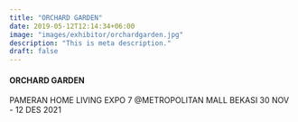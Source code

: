 ```yaml
---
title: "ORCHARD GARDEN"
date: 2019-05-12T12:14:34+06:00
image: "images/exhibitor/orchardgarden.jpg"
description: "This is meta description."
draft: false
---
```


#### ORCHARD GARDEN

PAMERAN HOME LIVING EXPO 7 @METROPOLITAN MALL BEKASI 30 NOV - 12 DES 2021
